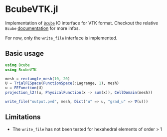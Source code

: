 # BcubeVTK.jl
Implementation of [`Bcube`](https://github.com/bcube-project/Bcube.jl) IO interface for VTK format. Checkout the relative `Bcube` [documentation](https://bcube-project.github.io/Bcube.jl/stable/api/io/io_interface/) for more infos.

For now, only the `write_file` interface is implemented.

## Basic usage
```julia
using Bcube
using BcubeVTK

mesh = rectangle_mesh(10, 20)
U = TrialFESpace(FunctionSpace(:Lagrange, 1), mesh)
u = FEFunction(U)
projection_l2!(u, PhysicalFunction(x -> sum(x)), CellDomain(mesh))

write_file("output.pvd", mesh, Dict("u" => u, "grad_u" => ∇(u)))
```

## Limitations

* The `write_file` has not been tested for hexahedral elements of order > 1
